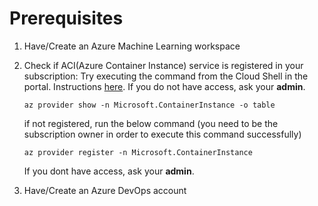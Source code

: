# Prerequisites
1. Have/Create an Azure Machine Learning workspace
2. Check if ACI(Azure Container Instance) service is registered in your subscription: Try executing the command from the Cloud Shell in the portal. Instructions [here](https://docs.microsoft.com/en-us/azure/cloud-shell/quickstart).
    If you do not have access, ask your __admin__.

    `az provider show -n Microsoft.ContainerInstance -o table`

    if not registered, run the below command (you need to be the subscription owner in order to execute this command successfully)

    `az provider register -n Microsoft.ContainerInstance`
    
    If you dont have access, ask your __admin__.

3. Have/Create an Azure DevOps account



